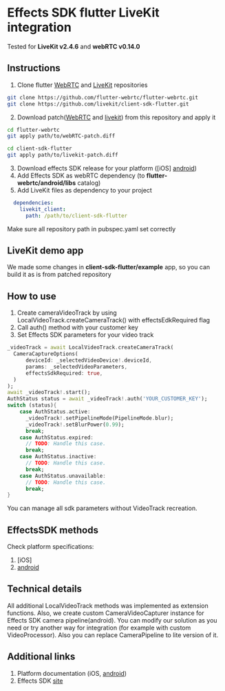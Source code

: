 # Effects SDK flutter LiveKit integration

Tested for **LiveKit v2.4.6** and **webRTC v0.14.0**

## Instructions

1. Clone flutter [WebRTC](https://github.com/flutter-webrtc/flutter-webrtc) and [LiveKit](https://github.com/livekit/client-sdk-flutter) repositories
```bash
git clone https://github.com/flutter-webrtc/flutter-webrtc.git
git clone https://github.com/livekit/client-sdk-flutter.git
```
2. Download patch([WebRTC](webRTC-patch.diff) and [livekit](livekit-patch.diff)) from this repository and apply it
```bash
cd flutter-webrtc
git apply path/to/webRTC-patch.diff

cd client-sdk-flutter
git apply path/to/livekit-patch.diff
```
3. Download effects SDK release for your platform ([iOS] [android](https://github.com/EffectsSDK/android-integration-sample/releases))
4. Add Effects SDK as webRTC dependency (to **flutter-webrtc/android/libs** catalog)
5. Add LiveKit files as dependency to your project
```yaml
  dependencies:
    livekit_client:
      path: /path/to/client-sdk-flutter
```

Make sure all repository path in pubspec.yaml set correctly

## LiveKit demo app

We made some changes in **client-sdk-flutter/example** app, so you can build it as is from patched repository

## How to use

1. Create cameraVideoTrack by using LocalVideoTrack.createCameraTrack() with effectsEdkRequired flag
2. Call auth() method with your customer key
3. Set Effects SDK parameters for your video track

```dart
_videoTrack = await LocalVideoTrack.createCameraTrack(
  CameraCaptureOptions(
      deviceId: _selectedVideoDevice!.deviceId,
      params: _selectedVideoParameters,
      effectsSdkRequired: true,
  )
);
await _videoTrack!.start();
AuthStatus status = await _videoTrack!.auth('YOUR_CUSTOMER_KEY');
switch (status){
    case AuthStatus.active:
      _videoTrack!.setPipelineMode(PipelineMode.blur);
      _videoTrack!.setBlurPower(0.99);
      break;
    case AuthStatus.expired:
      // TODO: Handle this case.
      break;
    case AuthStatus.inactive:
      // TODO: Handle this case.
      break;
    case AuthStatus.unavailable:
      // TODO: Handle this case.
      break;
}

```

You can manage all sdk parameters without VideoTrack recreation.

## EffectsSDK methods

Check platform specifications:
1. [iOS]
2. [android](https://github.com/EffectsSDK/android-integration-sample)


## Technical details

All additional LocalVideoTrack methods was implemented as extension functions. Also,
we create custom CameraVideoCapturer instance for Effects SDK camera pipeline(android).
You can modify our solution as you need or try another way for integration (for example with custom VideoProcessor).
Also you can replace CameraPipeline to lite version of it.

## Additional links

1. Platform documentation (iOS, [android](https://github.com/EffectsSDK/android-integration-sample))
2. Effects SDK [site](https://effectssdk.ai/)

